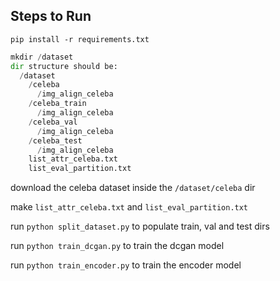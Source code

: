 ## Steps to Run

```pip install -r requirements.txt```

```python
mkdir /dataset
dir structure should be:
  /dataset
    /celeba
      /img_align_celeba
    /celeba_train
      /img_align_celeba
    /celeba_val
      /img_align_celeba
    /celeba_test
      /img_align_celeba
    list_attr_celeba.txt
    list_eval_partition.txt
```
download the celeba dataset inside the ```/dataset/celeba``` dir

make ```list_attr_celeba.txt``` and ```list_eval_partition.txt```

run ```python split_dataset.py``` to populate train, val and test dirs

run ```python train_dcgan.py``` to train the dcgan model

run ```python train_encoder.py``` to train the encoder model
